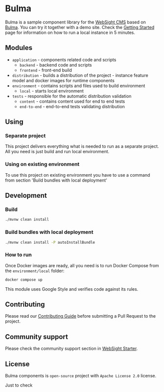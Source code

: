 # Bulma

Bulma is a sample component library for the [WebSight CMS](https://www.websight.io/) based on [Bulma](https://bulma.io/). You can try it together with a demo site. Check the [Getting Started](https://www.websight.io/getting-started/) page for information on how to run a local instance in 5 minutes.

## Modules
- `application` - components related code and scripts
  - `backend` - backend code and scripts
  - `frontend` - front-end build
- `distribution` - builds a distribution of the project - instance feature model and docker images for runtime components
- `environment` - contains scripts and files used to build environment
  - `local` - starts local environment
- `tests` - responsible for the automatic distribution validation
  - `content` - contains content used for end to end tests
  - `end-to-end` - end-to-end tests validating distribution

## Using

### Separate project
This project delivers everything what is needed to run as a separate project. All you need is just build and run local environment.

### Using on existing environment
To use this project on existing environment you have to use a command from section 'Build bundles with local deployment' 

## Development

### Build
```bash
./mvnw clean install
```

### Build bundles with local deployment
```bash
./mvnw clean install -P autoInstallBundle
```

### How to run
Once Docker images are ready, all you need is to run Docker Compose from the `environment/local` folder:

```bash
docker compose up
```

This module uses Google Style and verifies code against its rules.

## Contributing
Please read our [Contributing Guide](./CONTRIBUTING.md) before submitting a Pull Request to the project.

## Community support
Please check the community support section in [WebSight Starter](https://github.com/websight-io/starter).

## License
Bulma components is `open-source` project with `Apache License 2.0` license.

Just to check